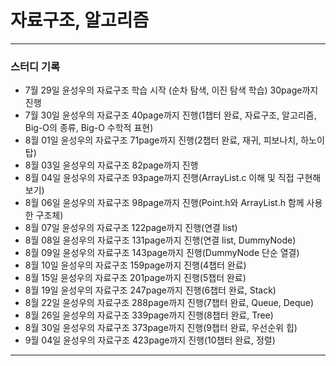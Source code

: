 # 자료구조, 알고리즘

---

### 스터디 기록

- 7월 29일 윤성우의 자료구조 학습 시작 (순차 탐색, 이진 탐색 학습) 30page까지 진행
- 7월 30일 윤성우의 자료구조 40page까지 진행(1챕터 완료, 자료구조, 알고리즘, Big-O의 종류, Big-O 수학적 표현)
- 8월 01일 윤성우의 자료구조 71page까지 진행(2챕터 완료, 재귀, 피보나치, 하노이탑)
- 8월 03일 윤성우의 자료구조 82page까지 진행
- 8월 04일 윤성우의 자료구조 93page까지 진행(ArrayList.c 이해 및 직접 구현해 보기)
- 8월 06일 윤성우의 자료구조 98page까지 진행(Point.h와 ArrayList.h 함께 사용한 구조체)
- 8월 07일 윤성우의 자료구조 122page까지 진행(연결 list)
- 8월 08일 윤성우의 자료구조 131page까지 진행(연결 list, DummyNode)
- 8월 09일 윤성우의 자료구조 143page까지 진행(DummyNode 단순 열결)
- 8월 10일 윤성우의 자료구조 159page까지 진행(4챕터 완료)
- 8월 15일 윤성우의 자료구조 201page까지 진행(5챕터 완료)
- 8월 19일 윤성우의 자료구조 247page까지 진행(6챕터 완료, Stack)
- 8월 22일 윤성우의 자료구조 288page까지 진행(7챕터 완료, Queue, Deque)
- 8월 26일 윤성우의 자료구조 339page까지 진행(8챕터 완료, Tree)
- 8월 30일 윤성우의 자료구조 373page까지 진행(9챕터 완료, 우선순위 힙)
- 9월 04일 윤성우의 자료구조 423page까지 진행(10챕터 완료, 정렬)

---
